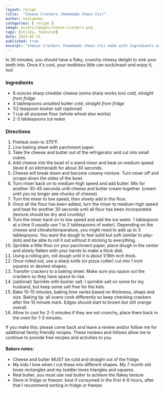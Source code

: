 ```yaml
---
layout: recipe
title:  "Cheese Crackers (Homemade Cheez-Its)"
author: koalamama
categories: [ recipe ]
image: assets/images/cheese-crackers.png
tags: [sticky, featured]
date: 2023-05-21
published: true
excerpt: "Cheese Crackers (homemade cheez-its) made with ingredients you know."
---
```


In 30 minutes, you should have a flaky, crunchy cheesy delight to sink your teeth into. Once it's cool, your toothless little can suck/mash and enjoy it, too! 

### Ingredients

- 8 ounces sharp cheddar cheese (extra sharp works too) *cold, straight from fridge*
- 4 tablespoons unsalted butter *cold, straight from fridge*
- 1/2 teaspoon kosher salt (optional)
- 1 cup all-purpose flour (whole wheat also works)
- 2-3 tablespoons ice water

### Directions

1. Preheat oven to 375°F.
2. Line baking sheet with parchment paper.
3. Take the cheese and butter out of the refrigerator and cut into small cubes.
4. Add cheese into the bowl of a stand mixer and beat on medium speed (level 6 on kitchenaid) for about 30 seconds. 
5. Cheese will break down and become creamy mixture. Turn mixer off and scrape down the sides of the bowl.
6. Turn mixer back on to medium-high speed and add butter. Mix for another 30-45 seconds until cheese and butter cream together. (cream until you no longer see chunks of cheese).
6. Turn the mixer to low speed, then slowly add in the flour.
7. Once all the flour has been added, turn the mixer to medium-high speed and beat for another 30 seconds until all flour has been incorporated. (texture should be dry and crumbly)
8. Turn the mixer back on to low speed and add the ice water. 1 tablespoon at a time (I usually use 1 to 2 tablespoons of water). Depending on the cheese and climate/temperature, you might need to add up to 3 tablespoons. You want the dough to feel solid but soft (similar to play-doh) and be able to roll it out without it sticking to everything.
9. Sprinkle a little flour on your parchment paper, place dough in the center and slowly flatten with your hands to make a thick disk. 
10. Using a rolling pin, roll dough until it is about 1/16th inch thick. 
11. Once rolled out, use a sharp knife (or pizza cutter) cut into 1 inch squares or desired shapes. 
12. Transfer crackers to a baking sheet. Make sure you space out the crackers so they have space to rise.
13. (optional) Sprinkle with kosher salt. I sprinkle salt on some for my husband, but keep some salt free for the kids.
14. Bake 10-15 minutes, baking time varies based on thickness, shape and size. Baking tip: all ovens cook differently so keep checking crackers after the 10 minute mark. Edges should start to brown but still orange overall.
15. Allow to cool for 2-3 minutes if they are not crunchy, place them back in the oven for 1-3 minutes.  


If you make this: please come back and leave a review and/or follow me for additional family friendly recipes. These reviews and follows allow me to continue to provide free recipes and activities to you. 


#### Bakers notes: 
- Cheese and butter MUST be cold and straight out of the fridge. 
- My kids I love when I cut these into different shapes. My 7 month old loves rectangles and my toddler loves triangles and squares. 
- Real butter, you must use real butter to achieve the flakey texture 
- Store in fridge or freezer: best if consumed in the first 4-6 hours, after that I recommend sorting in fridge or freezer.  
